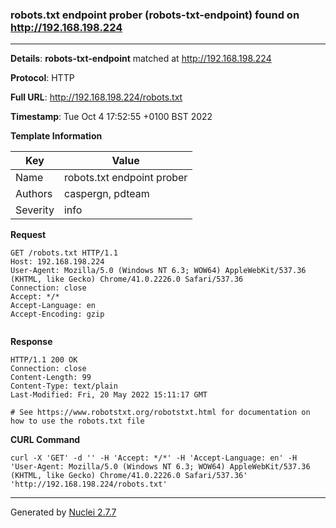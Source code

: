 ### robots.txt endpoint prober (robots-txt-endpoint) found on http://192.168.198.224
---
**Details**: **robots-txt-endpoint**  matched at http://192.168.198.224

**Protocol**: HTTP

**Full URL**: http://192.168.198.224/robots.txt

**Timestamp**: Tue Oct 4 17:52:55 +0100 BST 2022

**Template Information**

| Key | Value |
|---|---|
| Name | robots.txt endpoint prober |
| Authors | caspergn, pdteam |
| Severity | info |

**Request**
```http
GET /robots.txt HTTP/1.1
Host: 192.168.198.224
User-Agent: Mozilla/5.0 (Windows NT 6.3; WOW64) AppleWebKit/537.36 (KHTML, like Gecko) Chrome/41.0.2226.0 Safari/537.36
Connection: close
Accept: */*
Accept-Language: en
Accept-Encoding: gzip


```

**Response**
```http
HTTP/1.1 200 OK
Connection: close
Content-Length: 99
Content-Type: text/plain
Last-Modified: Fri, 20 May 2022 15:11:17 GMT

# See https://www.robotstxt.org/robotstxt.html for documentation on how to use the robots.txt file

```


**CURL Command**
```
curl -X 'GET' -d '' -H 'Accept: */*' -H 'Accept-Language: en' -H 'User-Agent: Mozilla/5.0 (Windows NT 6.3; WOW64) AppleWebKit/537.36 (KHTML, like Gecko) Chrome/41.0.2226.0 Safari/537.36' 'http://192.168.198.224/robots.txt'
```
---
Generated by [Nuclei 2.7.7](https://github.com/projectdiscovery/nuclei)